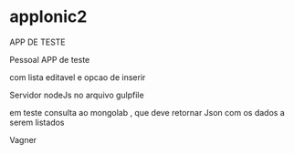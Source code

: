 # appIonic2
APP DE TESTE

Pessoal APP de teste 

com lista editavel e opcao de inserir 

Servidor nodeJs no arquivo gulpfile 

em teste consulta ao mongolab , que deve retornar Json com os dados a serem listados 

Vagner
